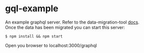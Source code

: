 # gql-example

An example graphql server. Refer to the data-migration-tool [docs](https://github.com/svegalopez/data-migration-tool#csv-to-database). <br>
Once the data has been migrated you can start this server:
```
$ npm install && npm start
```

Open you browser to localhost:3000/graphql



